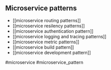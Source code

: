 ## Microservice  patterns
 - [[microservice routing patterns]]
 - [[microservice resilency patterns]]
 - [[microservice authentication  pattern]]
 - [[microservice logging  and tracing patterns]]
 - [[microservice metric patterns]]
 - [[microservice build pattern]]
 - [[microservice development pattern]]
 



#microservice  #microservice_pattern 